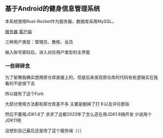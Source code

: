 ## 基于Android的健身信息管理系统

本系统使用Rust-Rocket作为服务器，数据库采用MySQL。

[服务器](https://github.com/MerCuJerry/gymcenter-server)
[客户端](https://github.com/MerCuJerry/gymcenter-client-android)

三种用户类型：管理员、教练、会员

输入账号密码后，进入对应用户类型的主界面

### 一些碎碎念

为了偷懒我确实想用原仓库直接上的，但是后来发现原仓库的代码有些逻辑实在我看的不是很下去

所以就有了这个Fork

大部分使用方法都和原仓库差不多 主要是删掉了打卡以及评论那些

然后不要用JDK1.8了 求求了这都2023年了怎么还在用JDK1.8搞开发 少说用个JDK11吧

没想到自己最后还是改了这个服务端（（（